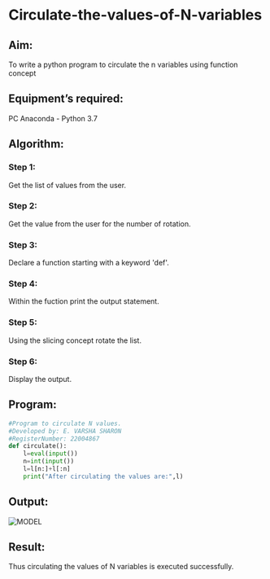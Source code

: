 # Circulate-the-values-of-N-variables
## Aim:
To write a python program to circulate the n variables using function concept
## Equipment’s required:
PC
Anaconda - Python 3.7
## Algorithm: 
### Step 1: 
Get the list of values from the user.
### Step 2: 
Get the value from the user for the number of rotation.
### Step 3: 
Declare a function starting with a keyword 'def'.
### Step 4: 
Within the fuction print the output statement.
### Step 5: 
Using the slicing concept rotate the list.
### Step 6: 
Display the output.
## Program:
```python
#Program to circulate N values.
#Developed by: E. VARSHA SHARON
#RegisterNumber: 22004867
def circulate():
    l=eval(input())
    n=int(input())
    l=l[n:]+l[:n]
    print("After circulating the values are:",l)
```
## Output:
![MODEL](circulate.png)
## Result:
Thus circulating the values of N variables is executed successfully.
